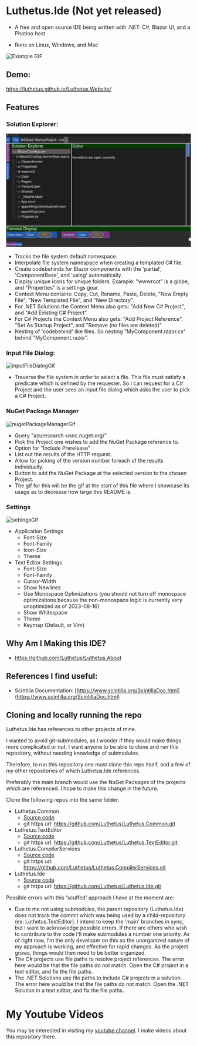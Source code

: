 # Luthetus.Ide (Not yet released)
- A free and open source IDE being written with .NET: C#, Blazor UI, and a Photino host.

- Runs on Linux, Windows, and Mac

![Example GIF](./Images/Rewrite/introductoryGifLuthetusIde.gif)

## Demo:
https://luthetus.github.io/Luthetus.Website/

## Features

### Solution Explorer:
![solutionExplorerGif](./Images/Gifs/solutionExplorerGif.gif)
- Tracks the file system default namespace.
- Interpolate file system namespace when creating a templated C# file.
- Create codebehinds for Blazor components with the 'partial', 'ComponentBase', and 'using' automatically.
- Display unique icons for unique folders. Example: "wwwroot" is a globe, and "Properties" is a settings gear.
- Context Menu contains: Copy, Cut, Rename, Paste, Delete, "New Empty File", "New Templated File", and "New Directory".
- For .NET Solutions the Context Menu also gets: "Add New C# Project", and "Add Existing C# Project"
- For C# Projects the Context Menu also gets: "Add Project Reference", "Set As Startup Project", and "Remove (no files are deleted)"
- Nesting of 'codebehind' like files. So nesting "MyComponent.razor.cs" behind "MyComponent.razor".

### Input File Dialog:
![inputFileDialogGif](./Images/Gifs/inputFileDialogGif.gif)
- Traverse the file system in order to select a file. This file must satisfy a predicate which is defined by the requester. So I can request for a C# Project and the user sees an input file dialog which asks the user to pick a C# Project.

### NuGet Package Manager
![nugetPackageManagerGif](./Images/Gifs/nugetPackageManagerGif.gif)
- Query "azuresearch-usnc.nuget.org/"
- Pick the Project one wishes to add the NuGet Package reference to.
- Option for "Include Prerelease"
- List out the results of the HTTP request.
- Allow for picking of the version number foreach of the results individually.
- Button to add the NuGet Package at the selected version to the chosen Project.
- The gif for this will be the gif at the start of this file where I showcase its usage as to decrease how large this README is.

### Settings
![settingsGif](./Images/Gifs/settingsGif.gif)
- Application Settings
  - Font-Size
  - Font-Family
  - Icon-Size
  - Theme
- Text Editor Settings
  - Font-Size
  - Font-Family
  - Cursor-Width
  - Show Newlines
  - Use Monospace Optimizations (you should not turn off monospace optimizations because the non-monospace logic is currently very unoptimized as of 2023-08-16)
  - Show Whitespace
  - Theme
  - Keymap (Default, or Vim)

## Why Am I Making this IDE?
- https://github.com/Luthetus/Luthetus.About

## References I find useful:
  - Scintilla Documentation: [https://www.scintilla.org/ScintillaDoc.html](https://www.scintilla.org/ScintillaDoc.html)

## Cloning and locally running the repo
Luthetus.Ide has references to other projects of mine.

I wanted to avoid git-submodules, as I wonder if they would make things more complicated or not. I want anyone to be able to clone and run this repository, without needing knowledge of submodules.

Therefore, to run this repository one must clone this repo itself, and a few of my other repositories of which Luthetus.Ide references.

Preferably the main branch would use the NuGet Packages of the projects which are referenced. I hope to make this change in the future.

Clone the following repos into the same folder:
- Luthetus.Common
  - [Source code](https://github.com/Luthetus/Luthetus.Common)
  - git https url: https://github.com/Luthetus/Luthetus.Common.git
- Luthetus.TextEditor
  - [Source code](https://github.com/Luthetus/Luthetus.TextEditor)
  - git https url: https://github.com/Luthetus/Luthetus.TextEditor.git
- Luthetus.CompilerServices
  - [Source code](https://github.com/Luthetus/Luthetus.CompilerServices)
  - git https url: https://github.com/Luthetus/Luthetus.CompilerServices.git
- Luthetus.Ide
  - [Source code](https://github.com/Luthetus/Luthetus.Ide)
  - git https url: https://github.com/Luthetus/Luthetus.Ide.git

Possible errors with this 'scuffed' approach I have at the moment are:
- Due to me not using submodules, the parent repository (Luthetus.Ide) does not track the commit which was being used by a child-repository (ex: Luthetus.TextEditor). I intend to keep the 'main' branches in sync, but I want to acknowledge possible errors. If there are others who wish to contribute to the code I'll make submodules a number one priority. As of right now, I'm the only developer on this so the unorganized nature of my approach is working, and effective for rapid changes. As the project grows, things would then need to be better organized.
- The C# projects use file paths to resolve project references. The error here would be that the file paths do not match. Open the C# project in a text editor, and fix the file paths.
- The .NET Solutions use file paths to include C# projects in a solution. The error here would be that the file paths do not match. Open the .NET Solution in a text editor, and fix the file paths.

# My Youtube Videos
You may be interested in visiting my [youtube channel](https://www.youtube.com/channel/UCzhWhqYVP40as1MFUesQM9w). I make videos about this repository there.